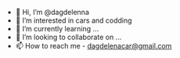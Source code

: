 - 👋 Hi, I’m @dagdelenna
- 👀 I’m interested in cars and codding
- 🌱 I’m currently learning ...
- 💞️ I’m looking to collaborate on ...
- 📫 How to reach me - dagdelenacar@gmail.com

<!---
dagdelenna/dagdelenna is a ✨ special ✨ repository because its `README.md` (this file) appears on your GitHub profile.
You can click the Preview link to take a look at your changes.
--->
